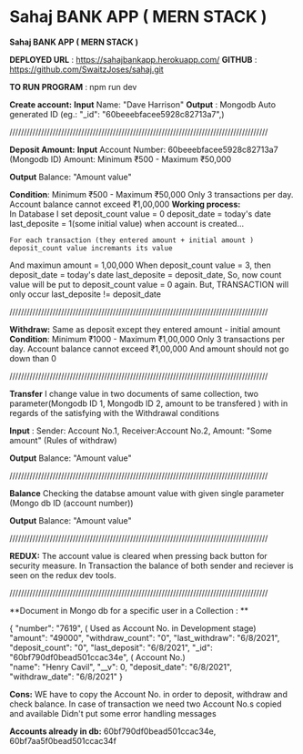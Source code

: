 # Sahaj BANK APP ( MERN STACK )  
**Sahaj BANK APP ( MERN STACK )**

**DEPLOYED URL** : https://sahajbankapp.herokuapp.com/
**GITHUB** : https://github.com/SwaitzJoses/sahaj.git

**TO RUN PROGRAM** : npm run dev    


**Create account:**
**Input** 
Name: "Dave Harrison"
**Output** :  Mongodb Auto generated ID (eg.: "_id": "60beeebfacee5928c82713a7",)

//////////////////////////////////////////////////////////////////////////////////////////

**Deposit Amount:**
**Input**
Account Number: 60beeebfacee5928c82713a7 (Mongodb ID)
Amount: Minimum ₹500 - Maximum ₹50,000 

**Output** Balance: "Amount value"

**Condition**:
  Minimum ₹500 - Maximum ₹50,000
	Only 3 transactions per day.
	Account balance cannot exceed ₹1,00,000
**Working process:**  
In Database I set 
	deposit_count value = 0 
	deposit_date = today's date
	last_deposite = 1(some initial value)
	when account is created...

	For each transaction (they entered amount + initial amount ) deposit_count value incremants its value
And maximun amount = 1,00,000
	When deposit_count value = 3, then
	deposit_date = today's date
	last_deposite = deposit_date,
	So, now count value will be put to deposit_count value = 0 again.
	But,
	TRANSACTION will only occur last_deposite != deposit_date
  
  
//////////////////////////////////////////////////////////////////////////////////////////
  
**Withdraw:**
 Same as deposit except they entered amount - initial amount  
 **Condition**:
  Minimum ₹1000 - Maximum ₹1,00,000
	Only 3 transactions per day.
	Account balance cannot exceed ₹1,00,000
And amount should not go down than 0 

//////////////////////////////////////////////////////////////////////////////////////////


**Transfer**
I change value in two documents of same collection, two parameter(Mongodb ID 1, Mongodb ID 2,  amount to be transfered )
with in regards of the satisfying with the Withdrawal conditions

**Input** : Sender: Account No.1,
	    Receiver:Account No.2,
	    Amount: "Some amount" (Rules of withdraw)

**Output** Balance: "Amount value"


//////////////////////////////////////////////////////////////////////////////////////////

**Balance**
Checking the databse amount value with given single parameter (Mongo db ID (account number))

**Output** Balance: "Amount value"


//////////////////////////////////////////////////////////////////////////////////////////

**REDUX:**
The account value is cleared when pressing back button for security measure.
In Transaction the balance of both sender and reciever is seen on the redux dev tools.


//////////////////////////////////////////////////////////////////////////////////////////

**Document in Mongo db for a specific user in a Collection  :  **

{
    "number": "7619",	( Used as Account No. in Development stage)
    "amount": "49000",
    "withdraw_count": "0",
    "last_withdraw": "6/8/2021",
    "deposit_count": "0",
    "last_deposit": "6/8/2021",
    "_id": "60bf790df0bead501ccac34e", ( Account No.)  
    "name": "Henry Cavil",
    "__v": 0,
    "deposit_date": "6/8/2021",
    "withdraw_date": "6/8/2021"
}


**Cons:**
WE have to copy the Account No. in order to deposit, withdraw and check balance.
In case of transaction we need two Account No.s copied and available 
Didn't put some error handling messages  

**Accounts already in db:**
60bf790df0bead501ccac34e,
60bf7aa5f0bead501ccac34f













































